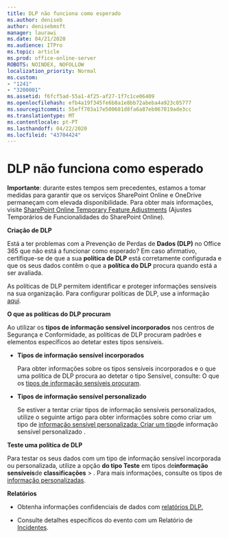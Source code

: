 ```yaml
---
title: DLP não funciona como esperado
ms.author: deniseb
author: denisebmsft
manager: laurawi
ms.date: 04/21/2020
ms.audience: ITPro
ms.topic: article
ms.prod: office-online-server
ROBOTS: NOINDEX, NOFOLLOW
localization_priority: Normal
ms.custom:
- "1241"
- "3200001"
ms.assetid: f6fcf5ad-55a1-4f25-af27-1f7c1ce06409
ms.openlocfilehash: efb4a19f345fe6b8a1e8bb72abeba4a923c05777
ms.sourcegitcommit: 55eff703a17e500681d8fa6a87eb067019ade3cc
ms.translationtype: MT
ms.contentlocale: pt-PT
ms.lasthandoff: 04/22/2020
ms.locfileid: "43704424"
---
```

# <a name="dlp-not-working-as-expected"></a>DLP não funciona como esperado

**Importante**: durante estes tempos sem precedentes, estamos a tomar medidas para garantir que os serviços SharePoint Online e OneDrive permaneçam com elevada disponibilidade. Para obter mais informações, visite [SharePoint Online Temporary Feature Adjustments](https://aka.ms/ODSPAdjustments) (Ajustes Temporários de Funcionalidades do SharePoint Online).

 **Criação de DLP**

Está a ter problemas com a Prevenção de Perdas de **Dados (DLP)** no Office 365 que não está a funcionar como esperado? Em caso afirmativo, certifique-se de que a sua **política de DLP** está corretamente configurada e que os seus dados contêm o que a **política do DLP** procura quando está a ser avaliada.
  
As políticas de DLP permitem identificar e proteger informações sensíveis na sua organização. Para configurar políticas de DLP, use a informação [aqui](https://docs.microsoft.com/office365/securitycompliance/prevent-data-loss#set-up-dlp).
  
 **O que as políticas do DLP procuram**
  
Ao utilizar os **tipos de informação sensível incorporados** nos centros de Segurança e Conformidade, as políticas de DLP procuram padrões e elementos específicos ao detetar estes tipos sensíveis.
  
- **Tipos de informação sensível incorporados**

    Para obter informações sobre os tipos sensíveis incorporados e o que uma política de DLP procura ao detetar o tipo Sensível, consulte: O que os [tipos de informação sensíveis procuram](https://docs.microsoft.com/office365/securitycompliance/what-the-sensitive-information-types-look-for).

- **Tipos de informação sensível personalizado**

    Se estiver a tentar criar tipos de informação sensíveis personalizados, utilize o seguinte artigo para obter informações sobre como criar um tipo de [informação sensível personalizada: Criar um tipo](https://docs.microsoft.com/office365/securitycompliance/create-a-custom-sensitive-information-type)de informação sensível personalizado .

**Teste uma política de DLP**

Para testar os seus dados com um tipo de informação sensível incorporada ou personalizada, utilize a opção **do tipo Teste** em tipos de**informação sensíveis**de **classificações** > . Para mais informações, consulte os tipos de [informação personalizadas](https://docs.microsoft.com/office365/securitycompliance/create-a-custom-sensitive-information-type#test-custom-sensitive-information-types-in-the-security--compliance-center).

 **Relatórios**
  
- Obtenha informações confidenciais de dados com [relatórios DLP.](https://docs.microsoft.com/office365/securitycompliance/data-loss-prevention-policies#dlp-reports)

- Consulte detalhes específicos do evento com um Relatório de [Incidentes](https://docs.microsoft.com/office365/securitycompliance/data-loss-prevention-policies#incident-reports).
